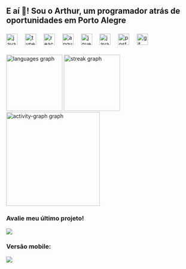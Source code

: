 <h2 align="left">E aí 👋! Sou o Arthur, um programador atrás de oportunidades em Porto Alegre</h2>

###

<div align="left">
  <img src="https://cdn.jsdelivr.net/gh/devicons/devicon/icons/javascript/javascript-original.svg" height="30" alt="javascript logo"  />
  <img width="12" />
  <img src="https://cdn.jsdelivr.net/gh/devicons/devicon/icons/typescript/typescript-original.svg" height="30" alt="typescript logo"  />
  <img width="12" />
  <img src="https://cdn.jsdelivr.net/gh/devicons/devicon/icons/react/react-original.svg" height="30" alt="react logo"  />
  <img width="12" />
  <img src="https://cdn.jsdelivr.net/gh/devicons/devicon/icons/angularjs/angularjs-original.svg" height="30" alt="angularjs logo"  />
  <img width="12" />
  <img src="https://cdn.jsdelivr.net/gh/devicons/devicon/icons/jquery/jquery-original.svg" height="30" alt="jquery logo"  />
  <img width="12" />
  <img src="https://cdn.jsdelivr.net/gh/devicons/devicon/icons/java/java-original.svg" height="30" alt="java logo"  />
  <img width="12" />
  <img src="https://cdn.jsdelivr.net/gh/devicons/devicon/icons/postgresql/postgresql-original.svg" height="30" alt="postgresql logo"  />
  <img width="12" />
  <img src="https://cdn.jsdelivr.net/gh/devicons/devicon/icons/git/git-original.svg" height="30" alt="git logo"  />
  <img width="12" />
</div>

###

<div align="left">
  <img src="https://github-readme-stats.vercel.app/api/top-langs?username=ArthurAndradee&locale=pt-br&hide_title=false&layout=compact&card_width=320&langs_count=5&theme=github_dark&hide_border=true&order=2&custom_title=Linguagens" height="150" alt="languages graph"  />
  <img src="https://streak-stats.demolab.com?user=ArthurAndradee&locale=pt-br&mode=daily&theme=github_dark&hide_border=true&border_radius=5&order=3" height="150" alt="streak graph"  />
  <img src="https://github-readme-activity-graph.vercel.app/graph?username=ArthurAndradee&radius=14&theme=github-dark&area=true&order=5&custom_title=Atividade%20Mensal&hide_border=true" height="250" alt="activity-graph graph"  />
</div>

###

<h3>Avalie meu último projeto!</h3>

![](https://github.com/ArthurAndradee/ArthurAndradee/blob/main/Shoe-Store%20Desktop.gif)

<h3>Versão mobile:</h3>

![](https://github.com/ArthurAndradee/ArthurAndradee/blob/main/Shoe-Store%20Mobile.gif)
